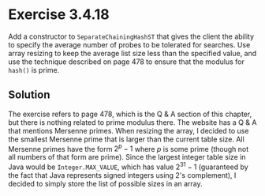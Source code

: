 # Exercise 3.4.18

Add a constructor to `SeparateChainingHashST` that gives the client the ability
to specify the average number of probes to be tolerated for searches. Use array resizing
to keep the average list size less than the specified value, and use the technique described
on page 478 to ensure that the modulus for `hash()` is prime.

## Solution

The exercise refers to page 478, which is the Q & A section of this chapter, but there
is nothing related to prime modulus there. The website has a Q & A that mentions Mersenne
primes. When resizing the array, I decided to use the smallest Mersenne prime that is
larger than the current table size. All Mersenne primes have the form $2^p-1$ where $p$
is some prime (though not all numbers of that form are prime). Since the largest integer
table size in Java would be `Integer.MAX_VALUE`, which has value $2^{31}-1$ (guaranteed
by the fact that Java represents signed integers using 2's complement), I decided to
simply store the list of possible sizes in an array.